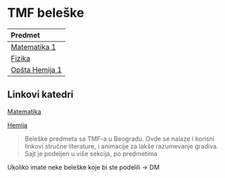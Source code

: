 # TMF beleške

| Predmet     |                
| :---        | 
| [Matematika 1](https://swagineering.github.io/matematika/matematika1) |
| [Fizika](https://swagineering.github.io/predmeti/fizika) |            
| [Opšta Hemija 1](https://swagineering.github.io/predmeti/opstahemija1.md) |

## Linkovi katedri

[Matematika](https://matematika.tmf.bg.ac.rs)

[Hemija](https://opstahemija.tmf.bg.ac.rs)


> Beleške predmeta sa TMF-a u Beogradu.
Ovde se nalaze i korisni linkovi stručne literature, i animacije za lakše razumevanje gradiva.
Sajt je podeljen u više sekcija, po predmetima

Ukoliko imate neke beleške koje bi ste podelili -> DM 
